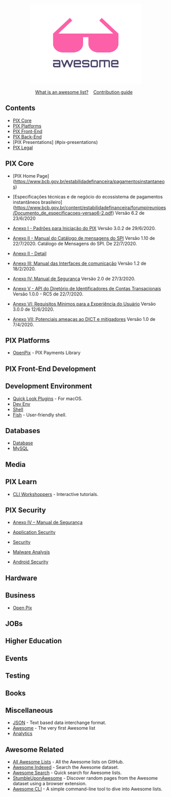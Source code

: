 <div align="center">
	<img width="350" height="250" src="media/logo.svg" alt="Awesome">
</div>

<p align="center">
	<a href="awesome.md">What is an awesome list?</a>&nbsp;&nbsp;&nbsp;
	<a href="contributing.md">Contribution guide</a>&nbsp;&nbsp;&nbsp;
</p>


## Contents

- [PIX Core](#pix)
- [PIX Platforms](#platforms)
- [PIX Front-End](#pix-front-end-development)
- [PIX Back-End](#pixback-end-development)
- [PIX Presentations] (#pix-presentations)
- [PIX Legal](#legal)

## PIX Core

- [PIX Home Page] (https://www.bcb.gov.br/estabilidadefinanceira/pagamentosinstantaneos)

- [Especificações técnicas e de negócio do ecossistema de pagamentos instantâneos brasileiro] (https://www.bcb.gov.br/content/estabilidadefinanceira/forumpireunioes/Documento_de_especificacoes-versao6-2.pdf)
Versão 6.2 de 23/6/2020

- [Anexo I - Padrões para Iniciação do PIX](https://www.bcb.gov.br/content/estabilidadefinanceira/forumpireunioes/AnexoI-PadroesParaIniciacaodoPix.pdf) 
Versão 3.0.2 de 29/6/2020.

- [Anexo II - Manual do Catálogo de mensagens do SPI](https://www.bcb.gov.br/content/estabilidadefinanceira/forumpireunioes/AnexoII%E2%80%93CatalogodeMensagensdoSPI-versao1.10.PDF)
Versão 1.10 de 22/7/2020. Catálogo de Mensagens do SPI. De 22/7/2020.

- [Anexo II - Detail](https://www.bcb.gov.br/content/estabilidadefinanceira/forumpireunioes/DefinicoesdetalhadasdasmensagensdoCatalogodeMensagensdoSistemadePagamentosInstantaneos(SPI)-versao1.10.zip)


- [Anexo III: Manual das Interfaces de comunicação](https://www.bcb.gov.br/content/estabilidadefinanceira/forumpireunioes/Manual_das_Interfaces_de_Comunicacao_1.2.pdf)
Versão 1.2 de 18/2/2020.

- [Anexo IV: Manual de Segurança](https://www.bcb.gov.br/content/estabilidadefinanceira/forumpireunioes/Anexo%20IV%20-%20Manual%20de%20Seguranca%20PIX%20v2.0.pdf)
Versão 2.0 de 27/3/2020.

- [Anexo V - API do Diretório de Identificadores de Contas Transacionais](https://www.bcb.gov.br/content/estabilidadefinanceira/forumpireunioes/AnexoV-APIdoDiretoriodeIdentificadoresdeContasTransacionais-versao1.0.0-RC5.html)
Versão 1.0.0 - RC5 de 22/7/2020.

- [Anexo VI: Requisitos Mínimos para a Experiência do Usuário](https://www.bcb.gov.br/content/estabilidadefinanceira/forumpireunioes/AnexoVI-Requisitosminimosparaaexperienciadousuario-versao3.0.0.pdf)
Versão 3.0.0 de 12/6/2020.

- [Anexo VII: Potenciais ameaças ao DICT e mitigadores](https://www.bcb.gov.br/content/estabilidadefinanceira/forumpireunioes/Anexo%20VII%20-%20Potenciais%20amea%C3%A7as%20ao%20DICT%20e%20mitigadores%20-%20vers%C3%A3o%201.0.pdf)
Versão 1.0 de 7/4/2020.

## PIX Platforms

- [OpenPix](https://openpix.com.br) - PIX Payments Library

## PIX Front-End Development


## Development Environment

- [Quick Look Plugins](https://github.com/sindresorhus/quick-look-plugins#readme) - For macOS.
- [Dev Env](https://github.com/jondot/awesome-devenv#readme)
- [Shell](https://github.com/alebcay/awesome-shell#readme)
- [Fish](https://github.com/jorgebucaran/awesome-fish#readme) - User-friendly shell.

## Databases

- [Database](https://github.com/numetriclabz/awesome-db#readme)
- [MySQL](https://github.com/shlomi-noach/awesome-mysql#readme)

## Media



## PIX Learn

- [CLI Workshoppers](https://github.com/therebelrobot/awesome-workshopper#readme) - Interactive tutorials.


## PIX Security

- [Anexo IV – Manual de Segurança](https://www.bcb.gov.br/content/estabilidadefinanceira/forumpireunioes/Anexo%20IV%20-%20Manual%20de%20Seguranca%20PIX%20v2.0.pdf)

- [Application Security](https://github.com/paragonie/awesome-appsec#readme)
- [Security](https://github.com/sbilly/awesome-security#readme)
- [Malware Analysis](https://github.com/rshipp/awesome-malware-analysis#readme)
- [Android Security](https://github.com/ashishb/android-security-awesome#readme)


## Hardware



## Business

- [Open Pix](https://openpix.com.br)

## JOBs


## Higher Education



## Events


## Testing


## Books


## Miscellaneous

- [JSON](https://github.com/burningtree/awesome-json#readme) - Text based data interchange format.
- [Awesome](https://github.com/sindresorhus/awesome#readme) - The very first Awesome list
- [Analytics](https://github.com/onurakpolat/awesome-analytics#readme)

## Awesome Related

- [All Awesome Lists](https://github.com/topics/awesome) - All the Awesome lists on GitHub.
- [Awesome Indexed](https://awesome-indexed.mathew-davies.co.uk) - Search the Awesome dataset.
- [Awesome Search](https://awesomelists.top) - Quick search for Awesome lists.
- [StumbleUponAwesome](https://github.com/basharovV/StumbleUponAwesome) - Discover random pages from the Awesome dataset using a browser extension.
- [Awesome CLI](https://github.com/umutphp/awesome-cli) - A simple command-line tool to dive into Awesome lists.
